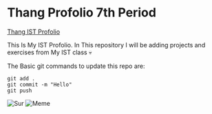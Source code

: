 # Thang Profolio 7th Period

[Thang IST Profolio](https://github.com/TH4NGSUT/ist-profolio-Thang.S)

This Is My IST Profolio. In This repository I will be adding projects and exercises from My IST class :skull:

The Basic git commands to update this repo are:
```
git add .
git commit -m "Hello"
git push
```

![Sur](https://media.tenor.com/wiMyvo8ZFN0AAAAj/pinguim-penguin.gif)
![Meme](https://i.makeagif.com/media/9-19-2022/EsmuOA.gif)
